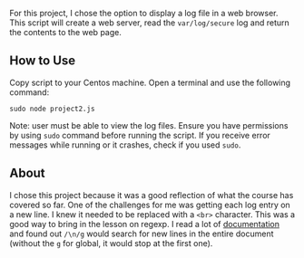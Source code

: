 For this project, I chose the option to display a log file in a web browser. This script will create a web server, read the `var/log/secure` log and return the contents to the web page.


## How to Use
Copy script to your Centos machine. Open a terminal and use the following command:
```
sudo node project2.js 
```
Note: user must be able to view the log files. Ensure you have permissions by using `sudo` command before running the script. If you receive error messages while running or it crashes, check if you used `sudo`.

## About
I chose this project because it was a good reflection of what the course has covered so far. One of the challenges for me was getting each log entry on a new line. I knew it needed to be replaced with a `<br>` character. This was a good way to bring in the lesson on regexp. I read a lot of [documentation](https://www.w3schools.com/jsref/jsref_regexp_newline.asp) and found out `/\n/g` would search for new lines in the entire document (without the `g` for global, it would stop at the first one).

